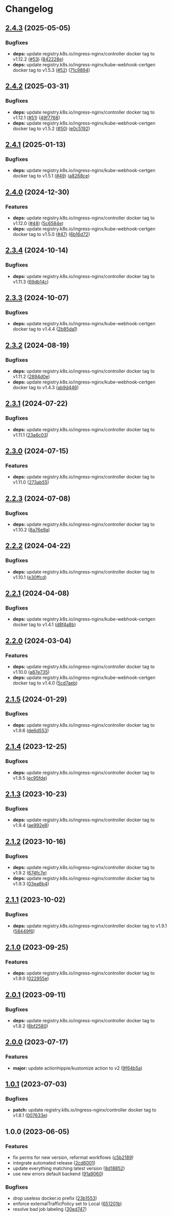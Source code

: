 # Changelog

## [2.4.3](https://github.com/kustomhippie/ingress-nginx/compare/v2.4.2...v2.4.3) (2025-05-05)


### Bugfixes

* **deps:** update registry.k8s.io/ingress-nginx/controller docker tag to v1.12.2 ([#53](https://github.com/kustomhippie/ingress-nginx/issues/53)) ([842228e](https://github.com/kustomhippie/ingress-nginx/commit/842228eec59dd07c1c845f865e789f23814ccb3c))
* **deps:** update registry.k8s.io/ingress-nginx/kube-webhook-certgen docker tag to v1.5.3 ([#52](https://github.com/kustomhippie/ingress-nginx/issues/52)) ([71c9894](https://github.com/kustomhippie/ingress-nginx/commit/71c9894483a0d102aadd5494c953a862d25403ea))

## [2.4.2](https://github.com/kustomhippie/ingress-nginx/compare/v2.4.1...v2.4.2) (2025-03-31)


### Bugfixes

* **deps:** update registry.k8s.io/ingress-nginx/controller docker tag to v1.12.1 ([#51](https://github.com/kustomhippie/ingress-nginx/issues/51)) ([49f7768](https://github.com/kustomhippie/ingress-nginx/commit/49f77688ec1f94462b234faa5cb90686bce15f83))
* **deps:** update registry.k8s.io/ingress-nginx/kube-webhook-certgen docker tag to v1.5.2 ([#50](https://github.com/kustomhippie/ingress-nginx/issues/50)) ([e0c5192](https://github.com/kustomhippie/ingress-nginx/commit/e0c51924baee1a10d7474ef98d330692cc7f0722))

## [2.4.1](https://github.com/kustomhippie/ingress-nginx/compare/v2.4.0...v2.4.1) (2025-01-13)


### Bugfixes

* **deps:** update registry.k8s.io/ingress-nginx/kube-webhook-certgen docker tag to v1.5.1 ([#49](https://github.com/kustomhippie/ingress-nginx/issues/49)) ([a8268ce](https://github.com/kustomhippie/ingress-nginx/commit/a8268ce527486baa1162542ceaf997980370b742))

## [2.4.0](https://github.com/kustomhippie/ingress-nginx/compare/v2.3.4...v2.4.0) (2024-12-30)


### Features

* **deps:** update registry.k8s.io/ingress-nginx/controller docker tag to v1.12.0 ([#48](https://github.com/kustomhippie/ingress-nginx/issues/48)) ([5c6584e](https://github.com/kustomhippie/ingress-nginx/commit/5c6584efa8e2908bdc76fe1c290924417e1702b7))
* **deps:** update registry.k8s.io/ingress-nginx/kube-webhook-certgen docker tag to v1.5.0 ([#47](https://github.com/kustomhippie/ingress-nginx/issues/47)) ([6b16d72](https://github.com/kustomhippie/ingress-nginx/commit/6b16d722319cbb7f716373a53cb9a81b24f3ac33))

## [2.3.4](https://github.com/kustomhippie/ingress-nginx/compare/v2.3.3...v2.3.4) (2024-10-14)


### Bugfixes

* **deps:** update registry.k8s.io/ingress-nginx/controller docker tag to v1.11.3 ([69db14c](https://github.com/kustomhippie/ingress-nginx/commit/69db14ce1c6c46fb6b81f5e8471b2fbc3756c375))

## [2.3.3](https://github.com/kustomhippie/ingress-nginx/compare/v2.3.2...v2.3.3) (2024-10-07)


### Bugfixes

* **deps:** update registry.k8s.io/ingress-nginx/kube-webhook-certgen docker tag to v1.4.4 ([2b85da1](https://github.com/kustomhippie/ingress-nginx/commit/2b85da13abc41e3b18240bed94ce5f144e27f47a))

## [2.3.2](https://github.com/kustomhippie/ingress-nginx/compare/v2.3.1...v2.3.2) (2024-08-19)


### Bugfixes

* **deps:** update registry.k8s.io/ingress-nginx/controller docker tag to v1.11.2 ([2894d0e](https://github.com/kustomhippie/ingress-nginx/commit/2894d0e6037c2f798e2b91456917181d3de0343d))
* **deps:** update registry.k8s.io/ingress-nginx/kube-webhook-certgen docker tag to v1.4.3 ([ab9d446](https://github.com/kustomhippie/ingress-nginx/commit/ab9d446cdfea3bf5abb86741ac8582929fda5b64))

## [2.3.1](https://github.com/kustomhippie/ingress-nginx/compare/v2.3.0...v2.3.1) (2024-07-22)


### Bugfixes

* **deps:** update registry.k8s.io/ingress-nginx/controller docker tag to v1.11.1 ([23a6c03](https://github.com/kustomhippie/ingress-nginx/commit/23a6c03ce1b1f65fc091d8540ed8729b08499186))

## [2.3.0](https://github.com/kustomhippie/ingress-nginx/compare/v2.2.3...v2.3.0) (2024-07-15)


### Features

* **deps:** update registry.k8s.io/ingress-nginx/controller docker tag to v1.11.0 ([273ab55](https://github.com/kustomhippie/ingress-nginx/commit/273ab55b7029c398d122fd7fdd35a0f82286ff30))

## [2.2.3](https://github.com/kustomhippie/ingress-nginx/compare/v2.2.2...v2.2.3) (2024-07-08)


### Bugfixes

* **deps:** update registry.k8s.io/ingress-nginx/controller docker tag to v1.10.2 ([8a76e9a](https://github.com/kustomhippie/ingress-nginx/commit/8a76e9a9e7df9c9f67ab7bbb40b8600595031478))

## [2.2.2](https://github.com/kustomhippie/ingress-nginx/compare/v2.2.1...v2.2.2) (2024-04-22)


### Bugfixes

* **deps:** update registry.k8s.io/ingress-nginx/controller docker tag to v1.10.1 ([e30ffcd](https://github.com/kustomhippie/ingress-nginx/commit/e30ffcd7579e622378f18110be94a63607730f1c))

## [2.2.1](https://github.com/kustomhippie/ingress-nginx/compare/v2.2.0...v2.2.1) (2024-04-08)


### Bugfixes

* **deps:** update registry.k8s.io/ingress-nginx/kube-webhook-certgen docker tag to v1.4.1 ([d8f4a8b](https://github.com/kustomhippie/ingress-nginx/commit/d8f4a8b45a388ee5acd05baa8a1a354c9c8985a9))

## [2.2.0](https://github.com/kustomhippie/ingress-nginx/compare/v2.1.5...v2.2.0) (2024-03-04)


### Features

* **deps:** update registry.k8s.io/ingress-nginx/controller docker tag to v1.10.0 ([a87e735](https://github.com/kustomhippie/ingress-nginx/commit/a87e7351c4d131715f365754ff3e003a611de32b))
* **deps:** update registry.k8s.io/ingress-nginx/kube-webhook-certgen docker tag to v1.4.0 ([5cd7aeb](https://github.com/kustomhippie/ingress-nginx/commit/5cd7aeb27bb2fff36b2087cdf11cac20ca9da409))

## [2.1.5](https://github.com/kustomhippie/ingress-nginx/compare/v2.1.4...v2.1.5) (2024-01-29)


### Bugfixes

* **deps:** update registry.k8s.io/ingress-nginx/controller docker tag to v1.9.6 ([de6d553](https://github.com/kustomhippie/ingress-nginx/commit/de6d553304b7f276aec6865674465f805e8dbebe))

## [2.1.4](https://github.com/kustomhippie/ingress-nginx/compare/v2.1.3...v2.1.4) (2023-12-25)


### Bugfixes

* **deps:** update registry.k8s.io/ingress-nginx/controller docker tag to v1.9.5 ([ec95fde](https://github.com/kustomhippie/ingress-nginx/commit/ec95fde1cc19b84d4431d50170dfa4fe6ed56478))

## [2.1.3](https://github.com/kustomhippie/ingress-nginx/compare/v2.1.2...v2.1.3) (2023-10-23)


### Bugfixes

* **deps:** update registry.k8s.io/ingress-nginx/controller docker tag to v1.9.4 ([ae992e8](https://github.com/kustomhippie/ingress-nginx/commit/ae992e817119d7f3ec6d979b611e714c06765bf2))

## [2.1.2](https://github.com/kustomhippie/ingress-nginx/compare/v2.1.1...v2.1.2) (2023-10-16)


### Bugfixes

* **deps:** update registry.k8s.io/ingress-nginx/controller docker tag to v1.9.2 ([674fc7e](https://github.com/kustomhippie/ingress-nginx/commit/674fc7eff44ffe21cb97931885a4dfe7f54bf372))
* **deps:** update registry.k8s.io/ingress-nginx/controller docker tag to v1.9.3 ([03ea6b4](https://github.com/kustomhippie/ingress-nginx/commit/03ea6b4fb713017e9eeabde8174082200a882d02))

## [2.1.1](https://github.com/kustomhippie/ingress-nginx/compare/v2.1.0...v2.1.1) (2023-10-02)


### Bugfixes

* **deps:** update registry.k8s.io/ingress-nginx/controller docker tag to v1.9.1 ([58449f6](https://github.com/kustomhippie/ingress-nginx/commit/58449f6e6ec96e6017e3f977de37aa15138f7749))

## [2.1.0](https://github.com/kustomhippie/ingress-nginx/compare/v2.0.1...v2.1.0) (2023-09-25)


### Features

* **deps:** update registry.k8s.io/ingress-nginx/controller docker tag to v1.9.0 ([022955e](https://github.com/kustomhippie/ingress-nginx/commit/022955e6a07d67819a8f1ce414a88e339280cc9b))

## [2.0.1](https://github.com/kustomhippie/ingress-nginx/compare/v2.0.0...v2.0.1) (2023-09-11)


### Bugfixes

* **deps:** update registry.k8s.io/ingress-nginx/controller docker tag to v1.8.2 ([8bf2580](https://github.com/kustomhippie/ingress-nginx/commit/8bf25800eb7fef8b6974406551ca437855b134f6))

## [2.0.0](https://github.com/kustomhippie/ingress-nginx/compare/v1.0.1...v2.0.0) (2023-07-17)


### Features

* **major:** update actionhippie/kustomize action to v2 ([9f64b5a](https://github.com/kustomhippie/ingress-nginx/commit/9f64b5ad24e1c197a05c694a4f231da81e3a29d1))

## [1.0.1](https://github.com/kustomhippie/ingress-nginx/compare/v1.0.0...v1.0.1) (2023-07-03)


### Bugfixes

* **patch:** update registry.k8s.io/ingress-nginx/controller docker tag to v1.8.1 ([007633e](https://github.com/kustomhippie/ingress-nginx/commit/007633e7a05d4c013b4c465beadc40a527e3dbf1))

## 1.0.0 (2023-06-05)


### Features

* fix perms for new version, reformat workflows ([c5b2189](https://github.com/kustomhippie/ingress-nginx/commit/c5b218983743ef72efc5f87212898f94c7e960c5))
* integrate automated release ([2cd6001](https://github.com/kustomhippie/ingress-nginx/commit/2cd60015f1212cd64674a8d2b229db2c422ea53f))
* update everything matching latest version ([8d18852](https://github.com/kustomhippie/ingress-nginx/commit/8d18852999a105a33e02ae8c5caf9b87362775f1))
* use new errors default backend ([91a9060](https://github.com/kustomhippie/ingress-nginx/commit/91a906007b3d2909fae5aaf2daf827c807cb4667))


### Bugfixes

* drop useless docker.io prefix ([23b1553](https://github.com/kustomhippie/ingress-nginx/commit/23b1553a05b52eeb3ab5088f46c4daa4b204e962))
* enforce externalTrafficPolicy set to Local ([651201b](https://github.com/kustomhippie/ingress-nginx/commit/651201bdbc1cbb05240cfe38704af32996249c12))
* resolve bad job labeling ([30ed747](https://github.com/kustomhippie/ingress-nginx/commit/30ed74795e765c6b7c2e1e6138c2a86bdd49d8e7))

